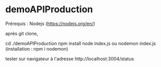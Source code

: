 # demoAPIProduction

Prérequis : Nodejs (https://nodejs.org/en/)

après git clone,

cd ./demoAPIProduction
npm install 
node index.js 
ou
nodemon index.js (installation : npm i nodemon)

tester sur navigateur à l'adresse http://localhost:3004/status
